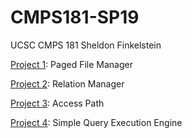 # CMPS181-SP19
UCSC CMPS 181 Sheldon Finkelstein

[Project 1](./Project-1): Paged File Manager

[Project 2](./Project-2): Relation Manager

[Project 3](./Project-3): Access Path

[Project 4](./Project-4): Simple Query Execution Engine
